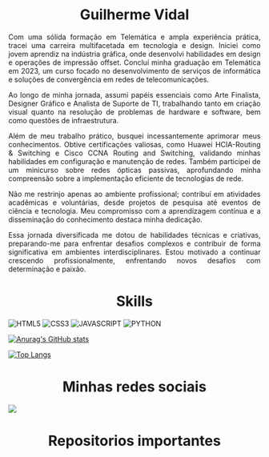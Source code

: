 <h1 align="center">Guilherme Vidal</h1>

<p align="justify">Com uma sólida formação em Telemática e ampla experiência prática, tracei uma carreira multifacetada em tecnologia e design. Iniciei como jovem aprendiz na indústria gráfica, onde desenvolvi habilidades em design e operações de impressão offset. Concluí minha graduação em Telemática em 2023, um curso focado no desenvolvimento de serviços de informática e soluções de convergência em redes de telecomunicações.</p>

<p align="justify">Ao longo de minha jornada, assumi papéis essenciais como Arte Finalista, Designer Gráfico e Analista de Suporte de TI, trabalhando tanto em criação visual quanto na resolução de problemas de hardware e software, bem como questões de infraestrutura.</p>

<p align="justify">Além de meu trabalho prático, busquei incessantemente aprimorar meus conhecimentos. Obtive certificações valiosas, como Huawei HCIA-Routing & Switching e Cisco CCNA Routing and Switching, validando minhas habilidades em configuração e manutenção de redes. Também participei de um minicurso sobre redes ópticas passivas, aprofundando minha compreensão sobre a implementação eficiente de tecnologias de rede.</p>

<p align="justify">Não me restrinjo apenas ao ambiente profissional; contribuí em atividades acadêmicas e voluntárias, desde projetos de pesquisa até eventos de ciência e tecnologia. Meu compromisso com a aprendizagem contínua e a disseminação do conhecimento destaca minha dedicação.</p>

<p align="justify">Essa jornada diversificada me dotou de habilidades técnicas e criativas, preparando-me para enfrentar desafios complexos e contribuir de forma significativa em ambientes interdisciplinares. Estou motivado a continuar crescendo profissionalmente, enfrentando novos desafios com determinação e paixão.</p>

<h1 align="center">Skills</h1>

![HTML5](https://img.shields.io/badge/HTML5-E34F26?style=for-the-badge&logo=html5&logoColor=white)
![CSS3](https://img.shields.io/badge/CSS3-1572B6?style=for-the-badge&logo=css3&logoColor=white)
![JAVASCRIPT](https://img.shields.io/badge/JavaScript-323330?style=for-the-badge&logo=javascript&logoColor=F7DF1E)
![PYTHON](https://img.shields.io/badge/Python-FFD43B?style=for-the-badge&logo=python&logoColor=blue)

[![Anurag's GitHub stats](https://github-readme-stats.vercel.app/api?username=guividaldenegreiros&show_icons=true&theme=dark)](https://github.com/guividaldenegreiros/github-readme-stats)

[![Top Langs](https://github-readme-stats.vercel.app/api/top-langs/?username=guividaldenegreiros&show_icons=true&theme=dark)](https://github.com/guividaldenegreiros/github-readme-stats)

<h1 align="center">Minhas redes sociais</h1>

[<img src="https://img.shields.io/badge/Instagram-E4405F?style=for-the-badge&logo=instagram&logoColor=white">](https://www.instagram.com/gui.vidaldenegreiros/)

<h1 align="center">Repositorios importantes</h1>

